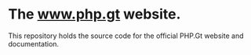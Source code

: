 The www.php.gt website.
=======================

This repository holds the source code for the official PHP.Gt website and documentation.